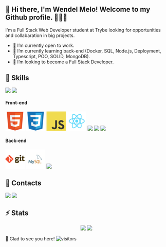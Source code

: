 ## 👋 Hi there, I'm Wendel Melo! Welcome to my Github profile. 🚀🚀🚀
I'm a Full Stack Web Developer student at Trybe looking for opportunities and collabaration in big projects.
- 🔭 I’m currently open to work.
- 🌱 I’m currently learning back-end (Docker, SQL, Node.js, Deployment, Typescript, POO, SOLID, MongoDB).
- 🤝 I’m looking to become a Full Stack Developer.


## 🤹 Skills
<div>
  <img height="60" src="https://cdn-icons-png.flaticon.com/512/2620/2620863.png">
  <img height="60" src="https://cdn-icons-png.flaticon.com/512/5360/5360804.png">
  <h4>Front-end</h4>
  <img height="60" src="https://raw.githubusercontent.com/devicons/devicon/master/icons/html5/html5-original.svg">
  <img height="60" src="https://raw.githubusercontent.com/devicons/devicon/master/icons/css3/css3-original.svg">
  <img height="60" src="https://raw.githubusercontent.com/github/explore/80688e429a7d4ef2fca1e82350fe8e3517d3494d/topics/javascript/javascript.png">
  <img height="60" src="https://raw.githubusercontent.com/github/explore/80688e429a7d4ef2fca1e82350fe8e3517d3494d/topics/react/react.png">
  <img height="60" src="https://img.icons8.com/external-tal-revivo-color-tal-revivo/48/000000/external-jest-can-collect-code-coverage-information-from-entire-projects-logo-color-tal-revivo.png">
  <img height="60" src="https://img.icons8.com/color/48/000000/redux.png">
  <img height="60" src="https://img.icons8.com/color/48/000000/bootstrap.png">
  <h4>Back-end</h4>
  <img height="60" src="https://raw.githubusercontent.com/github/explore/80688e429a7d4ef2fca1e82350fe8e3517d3494d/topics/git/git.png">
  <img height="60" src="https://raw.githubusercontent.com/github/explore/80688e429a7d4ef2fca1e82350fe8e3517d3494d/topics/mysql/mysql.png">
  <img height="60" src="https://user-images.githubusercontent.com/68698781/148557525-ac893d52-85e2-49a7-b7fc-8bd6c0464612.png">
</div>


## 📝 Contacts
<div>
    <a href = "mailto:demelowendel@gmail.com"><img src="https://img.shields.io/badge/Gmail-D14836?style=for-the-badge&logo=gmail&logoColor=white" target="_blank"></a>
    <a href="https://www.linkedin.com/in/wendeldemelo/" target="_blank"><img src="https://img.shields.io/badge/-LinkedIn-%230077B5?style=for-the-badge&logo=linkedin&logoColor=white" target="_blank"></a> 
</div>


## ⚡ Stats
<div align="center">
  <img width="50%" src="https://github-readme-stats.vercel.app/api?username=wendeldemelo&theme=dracula&show_icons=true" />
  <img width="42%" src="https://github-readme-stats.vercel.app/api/top-langs/?username=wendeldemelo&layout=compact&theme=dracula" />
</div>





🤝 Glad to see you here! ![visitors](https://visitor-badge.glitch.me/badge?page_id=${wendeldemelo}.$wendeldemelo.id})
